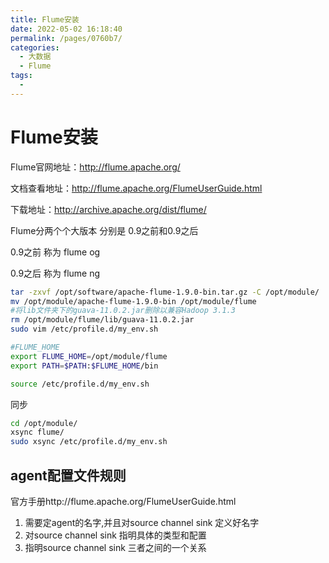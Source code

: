 ```yaml
---
title: Flume安装
date: 2022-05-02 16:18:40
permalink: /pages/0760b7/
categories:
  - 大数据
  - Flume
tags:
  - 
---
```

# Flume安装

Flume官网地址：http://flume.apache.org/

文档查看地址：http://flume.apache.org/FlumeUserGuide.html

下载地址：http://archive.apache.org/dist/flume/

Flume分两个个大版本 分别是 0.9之前和0.9之后

0.9之前 称为 flume og

0.9之后 称为 flume ng

```sh
tar -zxvf /opt/software/apache-flume-1.9.0-bin.tar.gz -C /opt/module/
mv /opt/module/apache-flume-1.9.0-bin /opt/module/flume
#将lib文件夹下的guava-11.0.2.jar删除以兼容Hadoop 3.1.3
rm /opt/module/flume/lib/guava-11.0.2.jar
sudo vim /etc/profile.d/my_env.sh 

#FLUME_HOME
export FLUME_HOME=/opt/module/flume
export PATH=$PATH:$FLUME_HOME/bin

source /etc/profile.d/my_env.sh 
```

同步

```sh
cd /opt/module/
xsync flume/
sudo xsync /etc/profile.d/my_env.sh 
```

## agent配置文件规则

官方手册http://flume.apache.org/FlumeUserGuide.html

1. 需要定agent的名字,并且对source channel sink 定义好名字
2. 对source channel sink 指明具体的类型和配置
3. 指明source channel sink 三者之间的一个关系

